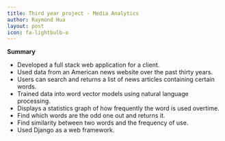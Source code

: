 ```yaml
---
title: Third year project - Media Analytics
author: Raymond Hua
layout: post
icon: fa-lightbulb-o
---
```


**Summary**
* Developed a full stack web application for a client.
* Used data from an American news website over the past thirty years.
* Users can search and returns a list of news articles containing certain words.
* Trained data into word vector models using natural language processing.
* Displays a statistics graph of how frequently the word is used overtime.
* Find which words are the odd one out and returns it.
* Find similarity between two words and the frequency of use.
* Used Django as a web framework.
